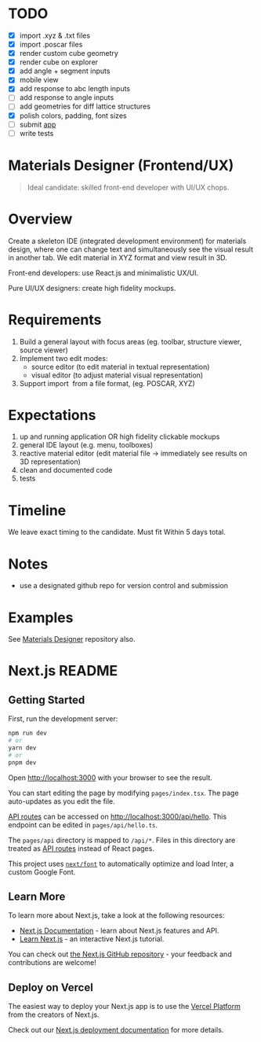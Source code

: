 # TODO

- [x] import .xyz & .txt files
- [x] import .poscar files
- [x] render custom cube geometry
- [x] render cube on explorer
- [x] add angle + segment inputs
- [x] mobile view
- [x] add response to abc length inputs
- [ ] add response to angle inputs
- [ ] add geometries for diff lattice structures
- [x] polish colors, padding, font sizes
- [ ] submit [app](https://wellfound.com/jobs/1807964-lead-frontend-engineer-react)
- [ ] write tests

# Materials Designer (Frontend/UX)

> Ideal candidate: skilled front-end developer with UI/UX chops.

# Overview

Create a skeleton IDE (integrated development environment) for materials design, where one can change text and simultaneously see the visual result in another tab. We edit material in XYZ format and view result in 3D.

Front-end developers: use React.js and minimalistic UX/UI.

Pure UI/UX designers: create high fidelity mockups. 

# Requirements

1. Build a general layout with focus areas (eg. toolbar, structure viewer, source viewer)
2. Implement two edit modes:
   - source editor (to edit material in textual representation)
   - visual editor (to adjust material visual representation)
3. Support import  from a file format, (eg. POSCAR, XYZ)

# Expectations

1. up and running application OR high fidelity clickable mockups
2. general IDE layout (e.g. menu, toolboxes)
3. reactive material editor (edit material file → immediately see results on 3D representation)
4. clean and documented code
5. tests

# Timeline

We leave exact timing to the candidate. Must fit Within 5 days total.

# Notes

- use a designated github repo for version control and submission

# Examples

See [Materials Designer](https://github.com/Exabyte-io/materials-designer) repository also.

# Next.js README

## Getting Started

First, run the development server:

```bash
npm run dev
# or
yarn dev
# or
pnpm dev
```

Open [http://localhost:3000](http://localhost:3000) with your browser to see the result.

You can start editing the page by modifying `pages/index.tsx`. The page auto-updates as you edit the file.

[API routes](https://nextjs.org/docs/api-routes/introduction) can be accessed on [http://localhost:3000/api/hello](http://localhost:3000/api/hello). This endpoint can be edited in `pages/api/hello.ts`.

The `pages/api` directory is mapped to `/api/*`. Files in this directory are treated as [API routes](https://nextjs.org/docs/api-routes/introduction) instead of React pages.

This project uses [`next/font`](https://nextjs.org/docs/basic-features/font-optimization) to automatically optimize and load Inter, a custom Google Font.

## Learn More

To learn more about Next.js, take a look at the following resources:

- [Next.js Documentation](https://nextjs.org/docs) - learn about Next.js features and API.
- [Learn Next.js](https://nextjs.org/learn) - an interactive Next.js tutorial.

You can check out [the Next.js GitHub repository](https://github.com/vercel/next.js/) - your feedback and contributions are welcome!

## Deploy on Vercel

The easiest way to deploy your Next.js app is to use the [Vercel Platform](https://vercel.com/new?utm_medium=default-template&filter=next.js&utm_source=create-next-app&utm_campaign=create-next-app-readme) from the creators of Next.js.

Check out our [Next.js deployment documentation](https://nextjs.org/docs/deployment) for more details.
